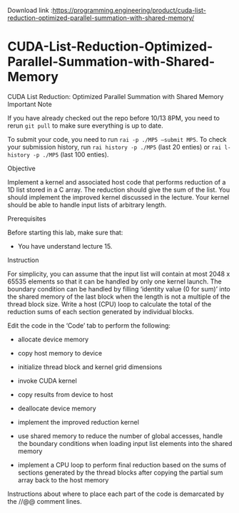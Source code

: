 Download link :https://programming.engineering/product/cuda-list-reduction-optimized-parallel-summation-with-shared-memory/

# CUDA-List-Reduction-Optimized-Parallel-Summation-with-Shared-Memory
CUDA List Reduction: Optimized Parallel Summation with Shared Memory
Important Note

If you have already checked out the repo before 10/13 8PM, you need to rerun `git pull` to make sure everything is up to date.

To submit your code, you need to run `rai -p ./MP5 –submit MP5`. To check your submission history, run `rai history -p ./MP5` (last 20 enties) or `rai l-history -p ./MP5` (last 100 enties).

Objective

Implement a kernel and associated host code that performs reduction of a 1D list stored in a C array. The reduction should give the sum of the list. You should implement the improved kernel discussed in the lecture. Your kernel should be able to handle input lists of arbitrary length.

Prerequisites

Before starting this lab, make sure that:

* You have understand lecture 15.

Instruction

For simplicity, you can assume that the input list will contain at most 2048 x 65535 elements so that it can be handled by only one kernel launch. The boundary condition can be handled by filling ‘identity value (0 for sum)’ into the shared memory of the last block when the length is not a multiple of the thread block size. Write a host (CPU) loop to calculate the total of the reduction sums of each section generated by individual blocks.

Edit the code in the ‘Code’ tab to perform the following:

* allocate device memory

* copy host memory to device

* initialize thread block and kernel grid dimensions

* invoke CUDA kernel

* copy results from device to host

* deallocate device memory

* implement the improved reduction kernel

* use shared memory to reduce the number of global accesses, handle the boundary conditions when loading input list elements into the shared memory

* implement a CPU loop to perform final reduction based on the sums of sections generated by the thread blocks after copying the partial sum array back to the host memory

Instructions about where to place each part of the code is demarcated by the //@@ comment lines.

